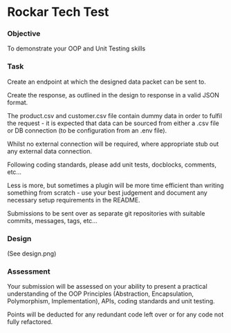 # Rockar Tech Test

### Objective
To demonstrate your OOP and Unit Testing skills

### Task
Create an endpoint at which the designed data packet can be sent to.

Create the response, as outlined in the design to response in a valid JSON format.

The product.csv and customer.csv file contain dummy data in order to fulfil the request - it is expected that data can be sourced from either a .csv file or DB connection (to be configuration from an .env file).

Whilst no external connection will be required, where appropriate stub out any external data connection.

Following coding standards, please add unit tests, docblocks, comments, etc…

Less is more, but sometimes a plugin will be more time efficient than writing something from scratch - use your best judgement and document any necessary setup requirements in the README.

Submissions to be sent over as separate git repositories with suitable commits, messages, tags, etc…

### Design
(See design.png)


### Assessment
Your submission will be assessed on your ability to present a practical understanding of the OOP Principles (Abstraction, Encapsulation, Polymorphism, Implementation), APIs, coding standards and unit testing.

Points will be deducted for any redundant code left over or for any code not fully refactored.


